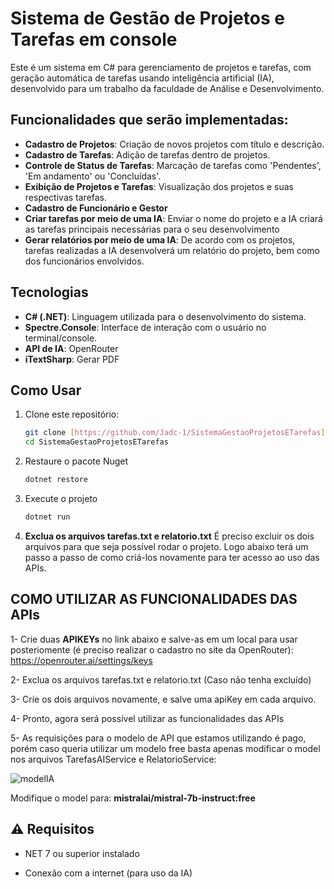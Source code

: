 # Sistema de Gestão de Projetos e Tarefas em console 

Este é um sistema em C# para gerenciamento de projetos e tarefas, com geração automática de tarefas usando inteligência artificial (IA), desenvolvido para um trabalho da faculdade de Análise e Desenvolvimento.

## Funcionalidades que serão implementadas:

- **Cadastro de Projetos**: Criação de novos projetos com título e descrição.
- **Cadastro de Tarefas**: Adição de tarefas dentro de projetos.
- **Controle de Status de Tarefas**: Marcação de tarefas como 'Pendentes', 'Em andamento' ou 'Concluídas'.
- **Exibição de Projetos e Tarefas**: Visualização dos projetos e suas respectivas tarefas.
- **Cadastro de Funcionário e Gestor**
- **Criar tarefas por meio de uma IA**: Enviar o nome do projeto e a IA criará as tarefas principais necessárias para o seu desenvolvimento
- **Gerar relatórios por meio de uma IA**: De acordo com os projetos, tarefas realizadas a IA desenvolverá um relatório do projeto, bem como dos funcionários envolvidos.

## Tecnologias

- **C# (.NET)**: Linguagem utilizada para o desenvolvimento do sistema.
- **Spectre.Console**: Interface de interação com o usuário no terminal/console.
- **API de IA**: OpenRouter
- **iTextSharp**: Gerar PDF

## Como Usar

1. Clone este repositório:
   ```bash
   git clone [https://github.com/Jadc-1/SistemaGestaoProjetosETarefas]
   cd SistemaGestaoProjetosETarefas
   
2. Restaure o pacote Nuget
   ```bash
   dotnet restore

3. Execute o projeto
   ```bash
   dotnet run

4. **Exclua os arquivos tarefas.txt e relatorio.txt**
      É preciso excluir os dois arquivos para que seja possível rodar o projeto. Logo abaixo terá um passo a passo de como criá-los novamente para ter acesso ao uso das APIs.
   

## COMO UTILIZAR AS FUNCIONALIDADES DAS APIs 

   1- Crie duas **APIKEYs** no link abaixo e salve-as em um local para usar posteriomente (é preciso realizar o cadastro no site da OpenRouter):
       https://openrouter.ai/settings/keys

   2- Exclua os arquivos tarefas.txt e relatorio.txt (Caso não tenha excluído)

   3- Crie os dois arquivos novamente, e salve uma apiKey em cada arquivo.

   4- Pronto, agora será possível utilizar as funcionalidades das APIs

   5- As requisições para o modelo de API que estamos utilizando é pago, porém caso queria utilizar um modelo free basta apenas modificar o model nos arquivos TarefasAIService e RelatorioService: 


   ![modelIA](https://github.com/user-attachments/assets/c0ecdc2d-8036-4c22-b394-91b24ace864e)

   Modifique o model para: **mistralai/mistral-7b-instruct:free**
   
## ⚠️ Requisitos

- NET 7 ou superior instalado

- Conexão com a internet (para uso da IA)
